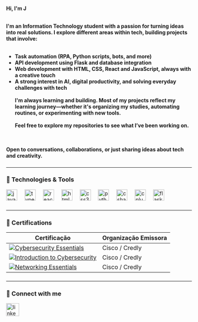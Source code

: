 <h4 align="left">
  Hi, I'm J<br><br>
  
  I'm an Information Technology student with a passion for turning ideas into real solutions. I explore different areas within tech, building projects that involve:<br><br>
  
  - Task automation (RPA, Python scripts, bots, and more)<br>
  - API development using Flask and database integration<br>
  - Web development with HTML, CSS, React and JavaScript, always with a creative touch<br>
  - A strong interest in AI, digital productivity, and solving everyday challenges with tech<br><br>
  I'm always learning and building. Most of my projects reflect my learning journey—whether it's organizing my studies, automating routines, or experimenting with new tools.<br><br>
  Feel free to explore my repositories to see what I’ve been working on.<br><br>


  <br>
  Open to conversations, collaborations, or just sharing ideas about tech and creativity.
</h4>

###


  
  ---



### 🧠 Technologies & Tools


<div align="left">
  <img src="https://cdn.jsdelivr.net/gh/devicons/devicon/icons/javascript/javascript-original.svg" height="30" alt="javascript logo" />
  <img width="12" />
  <img src="https://cdn.jsdelivr.net/gh/devicons/devicon/icons/typescript/typescript-original.svg" height="30" alt="typescript logo" />
  <img width="12" />
  <img src="https://cdn.jsdelivr.net/gh/devicons/devicon/icons/react/react-original.svg" height="30" alt="react logo" />
  <img width="12" />
  <img src="https://cdn.jsdelivr.net/gh/devicons/devicon/icons/html5/html5-original.svg" height="30" alt="html5 logo" />
  <img width="12" />
  <img src="https://cdn.jsdelivr.net/gh/devicons/devicon/icons/css3/css3-original.svg" height="30" alt="css3 logo" />
  <img width="12" />
  <img src="https://cdn.jsdelivr.net/gh/devicons/devicon/icons/python/python-original.svg" height="30" alt="python logo" />
  <img width="12" />
  <img src="https://cdn.jsdelivr.net/gh/devicons/devicon/icons/csharp/csharp-original.svg" height="30" alt="csharp logo" />
  <img width="12" />
  <img src="https://cdn.jsdelivr.net/gh/devicons/devicon/icons/cplusplus/cplusplus-original.svg" height="30" alt="cplusplus logo" />
  <img width="12" />
  <img src="https://cdn.jsdelivr.net/gh/devicons/devicon/icons/flask/flask-original.svg" height="30" alt="flask logo" />
</div>


###

---

### 📜 Certifications

| Certificação                                                                                               | Organização Emissora |
|------------------------------------------------------------------------------------------------------------|----------------------|
| [![Cybersecurity Essentials](https://img.shields.io/badge/Cybersecurity%20Essentials-Credly-blueviolet?style=flat-square)](https://www.credly.com/badges/ee97f726-9c36-41a8-8aa9-ffc3a58a8130/public_url) | Cisco / Credly       |
| [![Introduction to Cybersecurity](https://img.shields.io/badge/Introduction%20to%20Cybersecurity-Credly-blueviolet?style=flat-square)](https://www.credly.com/badges/1b4d9f0f-a39d-493c-b807-53f0df015c0a/public_url) | Cisco / Credly       |
| [![Networking Essentials](https://img.shields.io/badge/Networking%20Essentials-Credly-blueviolet?style=flat-square)](https://www.credly.com/badges/79e81285-66a3-45d8-9fb5-cbb57584d837/public_url) | Cisco / Credly       |




###

---

### 🔗 Connect with me

<div align="left">
  <a href="https://www.linkedin.com/in/juliana-s-miranda-131749350" target="_blank">
    <img src="https://img.shields.io/static/v1?message=LinkedIn&logo=linkedin&label=&color=0077B5&logoColor=white&labelColor=&style=for-the-badge" height="35" alt="linkedin logo" />
  </a>
</div>

###
